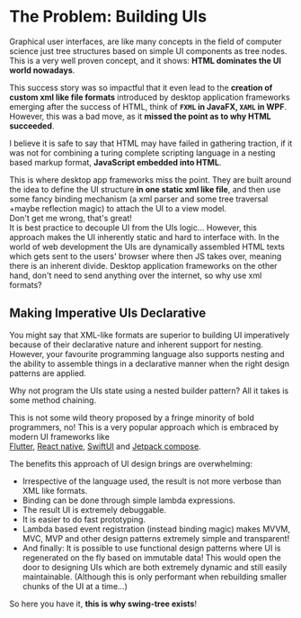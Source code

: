 # The Problem: Building UIs #

Graphical user interfaces, are like many
concepts in the field of computer science
just tree structures based on simple UI
components as tree nodes.
This is a very well proven concept, and it shows:
**HTML dominates the UI world nowadays**. 

This success story was so impactful that it even lead to the **creation of 
custom xml like file formats** introduced by desktop application frameworks 
emerging after the success of HTML, think of **`FXML` in JavaFX, `XAML` in WPF**.
However, this was a bad move, as it **missed the point as to why HTML succeeded**.

I believe it is safe to say that 
HTML may have failed in gathering traction, if it was not for combining a turing complete scripting 
language in a nesting based markup format, **JavaScript embedded into HTML**.

This is where desktop app frameworks miss the point. 
They are built around the idea to define the UI structure **in one static xml like file**, 
and then use some fancy binding mechanism (a xml parser and some tree traversal +maybe reflection magic) 
to attach the UI to a view model.<br>
Don't get me wrong, that's great! <br>
It is best practice to decouple UI from the UIs logic...
However, this approach makes the UI inherently static and hard to interface with.
In the world of web development the UIs are dynamically assembled HTML texts which gets sent to 
the users' browser where then JS takes over, meaning there is an inherent divide.
Desktop application frameworks on the other hand, don't need to send anything 
over the internet, so why use xml formats?


## Making Imperative UIs Declarative #

You might say that XML-like formats are superior to building UI
imperatively 
because of their declarative nature and inherent support for nesting.
However, your favourite programming language also supports nesting 
and the ability to assemble things
in a declarative manner when the right design patterns are applied.

Why not program the UIs state using a nested builder pattern? 
All it takes is some method chaining.

This is not some wild theory proposed by a fringe minority
of bold programmers, no! This is a very popular approach
which is embraced by modern UI frameworks like  
[Flutter](https://flutter.dev/), 
[React native](https://reactnative.dev/), 
[SwiftUI](https://developer.apple.com/tutorials/swiftui/) 
and [Jetpack compose](https://developer.android.com/jetpack/compose).

The benefits this approach of UI design brings
are overwhelming:

- Irrespective of the language used, the result is not more verbose than XML like formats.
- Binding can be done through simple lambda expressions.
- The result UI is extremely debuggable.
- It is easier to do fast prototyping.
- Lambda based event registration (instead binding magic) makes MVVM, MVC, MVP and other design patterns extremely simple and transparent!
- And finally: It is possible to use functional design patterns where UI is regenerated on the fly based on immutable data! 
This would open the door to designing UIs which are both extremely dynamic and still easily maintainable.
(Although this is only performant when rebuilding smaller chunks of the UI at a time...)

So here you have it, **this is why swing-tree exists**!